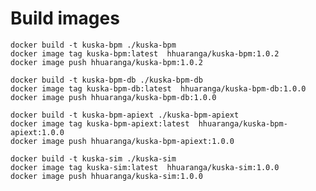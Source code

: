 # Build images

	docker build -t kuska-bpm ./kuska-bpm
	docker image tag kuska-bpm:latest  hhuaranga/kuska-bpm:1.0.2
	docker image push hhuaranga/kuska-bpm:1.0.2
	
	docker build -t kuska-bpm-db ./kuska-bpm-db
	docker image tag kuska-bpm-db:latest  hhuaranga/kuska-bpm-db:1.0.0
	docker image push hhuaranga/kuska-bpm-db:1.0.0
	
	docker build -t kuska-bpm-apiext ./kuska-bpm-apiext
	docker image tag kuska-bpm-apiext:latest  hhuaranga/kuska-bpm-apiext:1.0.0
	docker image push hhuaranga/kuska-bpm-apiext:1.0.0
	
	docker build -t kuska-sim ./kuska-sim
	docker image tag kuska-sim:latest  hhuaranga/kuska-sim:1.0.0
	docker image push hhuaranga/kuska-sim:1.0.0	